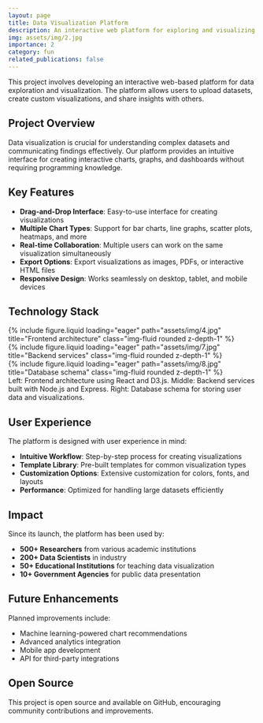 ```yaml
---
layout: page
title: Data Visualization Platform
description: An interactive web platform for exploring and visualizing complex datasets
img: assets/img/2.jpg
importance: 2
category: fun
related_publications: false
---
```


This project involves developing an interactive web-based platform for data exploration and visualization. The platform allows users to upload datasets, create custom visualizations, and share insights with others.

## Project Overview

Data visualization is crucial for understanding complex datasets and communicating findings effectively. Our platform provides an intuitive interface for creating interactive charts, graphs, and dashboards without requiring programming knowledge.

## Key Features

- **Drag-and-Drop Interface**: Easy-to-use interface for creating visualizations
- **Multiple Chart Types**: Support for bar charts, line graphs, scatter plots, heatmaps, and more
- **Real-time Collaboration**: Multiple users can work on the same visualization simultaneously
- **Export Options**: Export visualizations as images, PDFs, or interactive HTML files
- **Responsive Design**: Works seamlessly on desktop, tablet, and mobile devices

## Technology Stack

<div class="row">
    <div class="col-sm mt-3 mt-md-0">
        {% include figure.liquid loading="eager" path="assets/img/4.jpg" title="Frontend architecture" class="img-fluid rounded z-depth-1" %}
    </div>
    <div class="col-sm mt-3 mt-md-0">
        {% include figure.liquid loading="eager" path="assets/img/7.jpg" title="Backend services" class="img-fluid rounded z-depth-1" %}
    </div>
    <div class="col-sm mt-3 mt-md-0">
        {% include figure.liquid loading="eager" path="assets/img/8.jpg" title="Database schema" class="img-fluid rounded z-depth-1" %}
    </div>
</div>
<div class="caption">
    Left: Frontend architecture using React and D3.js. Middle: Backend services built with Node.js and Express. Right: Database schema for storing user data and visualizations.
</div>

## User Experience

The platform is designed with user experience in mind:
- **Intuitive Workflow**: Step-by-step process for creating visualizations
- **Template Library**: Pre-built templates for common visualization types
- **Customization Options**: Extensive customization for colors, fonts, and layouts
- **Performance**: Optimized for handling large datasets efficiently

## Impact

Since its launch, the platform has been used by:
- **500+ Researchers** from various academic institutions
- **200+ Data Scientists** in industry
- **50+ Educational Institutions** for teaching data visualization
- **10+ Government Agencies** for public data presentation

## Future Enhancements

Planned improvements include:
- Machine learning-powered chart recommendations
- Advanced analytics integration
- Mobile app development
- API for third-party integrations

## Open Source

This project is open source and available on GitHub, encouraging community contributions and improvements.
